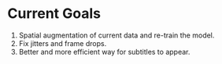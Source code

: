 # Current Goals
1. Spatial augmentation of current data and re-train the model.
2. Fix jitters and frame drops.
3. Better and more efficient way for subtitles to appear.
